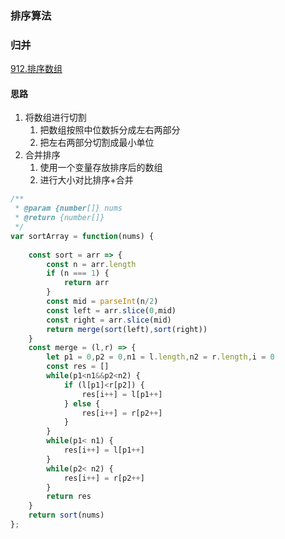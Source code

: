 ### 排序算法

### 归并
[912.排序数组](https://leetcode-cn.com/problems/sort-an-array/)

#### 思路
1. 将数组进行切割
   1. 把数组按照中位数拆分成左右两部分
   2. 把左右两部分切割成最小单位
2. 合并排序
   1. 使用一个变量存放排序后的数组
   2. 进行大小对比排序+合并
  

```javascript
/**
 * @param {number[]} nums
 * @return {number[]}
 */
var sortArray = function(nums) {
    
    const sort = arr => {
        const n = arr.length
        if (n === 1) {
            return arr
        }
        const mid = parseInt(n/2)
        const left = arr.slice(0,mid)
        const right = arr.slice(mid)
        return merge(sort(left),sort(right))
    }
    const merge = (l,r) => {
        let p1 = 0,p2 = 0,n1 = l.length,n2 = r.length,i = 0
        const res = []
        while(p1<n1&&p2<n2) {
            if (l[p1]<r[p2]) {
                res[i++] = l[p1++]
            } else {
                res[i++] = r[p2++]
            }
        }
        while(p1< n1) {
            res[i++] = l[p1++]
        }
        while(p2< n2) {
            res[i++] = r[p2++]
        }
        return res
    }
    return sort(nums)
};
```